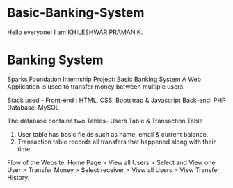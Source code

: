 # Basic-Banking-System
Hello everyone!
I am  KHILESHWAR PRAMANIK.
 
# Banking System
Sparks Foundation Internship Project: Basic Banking System
A Web Application is used to transfer money between multiple users.

Stack used - 
Front-end : HTML, CSS, Bootstrap & Javascript 
Back-end: PHP 
Database: MySQL

The database contains two Tables- Users Table & Transaction Table 
1. User table has basic fields such as name, email & current balance. 
2. Transaction table records all transfers that happened along with their time.

Flow of the Website: Home Page > View all Users > Select and View one User > Transfer Money > Select receiver > View all Users > View Transfer History.
